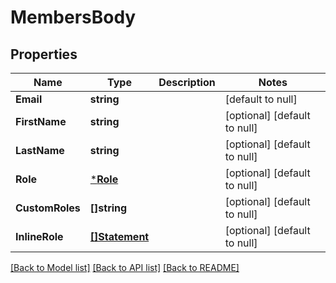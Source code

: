 # MembersBody

## Properties
Name | Type | Description | Notes
------------ | ------------- | ------------- | -------------
**Email** | **string** |  | [default to null]
**FirstName** | **string** |  | [optional] [default to null]
**LastName** | **string** |  | [optional] [default to null]
**Role** | [***Role**](Role.md) |  | [optional] [default to null]
**CustomRoles** | **[]string** |  | [optional] [default to null]
**InlineRole** | [**[]Statement**](Statement.md) |  | [optional] [default to null]

[[Back to Model list]](../README.md#documentation-for-models) [[Back to API list]](../README.md#documentation-for-api-endpoints) [[Back to README]](../README.md)


